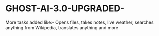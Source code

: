 # GHOST-AI-3.0-UPGRADED-
More tasks added like:- Opens files, takes notes, live weather, searches anything from Wikipedia, translates anything and more
